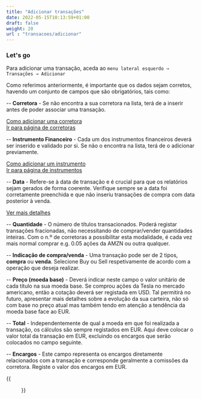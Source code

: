 ```yaml
---
title: "Adicionar transações"
date: 2022-05-15T10:13:59+01:00
draft: false
weight: 20
url : "transacoes/adicionar"
---
```


### Let's go
Para adicionar uma transação, aceda ao `menu lateral esquerdo → Transações → Adicionar`

Como referimos anteriormente, é importante que os dados sejam corretos, havendo um conjunto de campos que são obrigatórios, tais como:

-- **Corretora** - Se não encontra a sua corretora na lista, terá de a inserir antes de poder associar uma transação.
  
[Como adicionar uma corretora](/configuracoes/corretoras)  
[Ir para página de corretoras](https://onefinance.pt/my/broker-info)


-- **Instrumento Financeiro** - Cada um dos instrumentos financeiros deverá ser inserido e validado por si. Se não o encontra na lista, terá de o adicionar previamente. 

[Como adicionar um instrumento](/configuracoes/instrumentos-financeiros)  
[Ir para página de instrumentos](https://onefinance.pt/my/instrument-info)

-- **Data** - Refere-se à data de transação e é crucial para que os relatórios sejam gerados de forma coerente. Verifique sempre se a data foi corretamente preenchida e que não inseriu transações de compra com data posterior à venda. 

[Ver mais detalhes](/transacoes/conceitos) 

-- **Quantidade** - O número de títulos transacionados. Poderá registar transações fracionadas, não necessitando de comprar/vender quantidades inteiras. Com o n.º de corretoras a possibilitar esta modalidade, é cada vez mais normal comprar e.g. 0.05 ações da AMZN ou outra qualquer.

-- **Indicação de compra/venda** - Uma transação pode ser de 2 tipos, **compra** ou **venda**. Selecione Buy ou Sell respetivamente de acordo com a operação que deseja realizar.

-- **Preço (moeda base)** - Deverá indicar neste campo o valor unitário de cada título na sua moeda base. Se comprou ações da Tesla no mercado americano, então a cotação deverá ser registada em USD. Tal permitirá no futuro, apresentar mais detalhes sobre a evolução da sua carteira, não só com base no preço atual mas também tendo em atenção a tendência da moeda base face ao EUR.

-- **Total** - Independentemente de qual a moeda em que foi realizada a transação, os cálculos são sempre registados em EUR. Aqui deve colocar o valor total da transação em EUR, excluindo os encargos que serão colocados no campo seguinte. 

-- **Encargos** - Este campo representa os encargos diretamente relacionados com a transação e corresponde geralmente a comissões da corretora. Registe o valor dos encargos em EUR.

{{<figure src="/transacoes/adicionar-transacao.png" title="Adicionar transação" class="left">}}